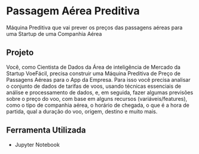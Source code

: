 # Passagem Aérea Preditiva

Máquina Preditiva que vai prever os preços das passagens aéreas para uma Startup de uma Companhia Aérea

## Projeto

Você, como Cientista de Dados da Área de inteligência de Mercado da Startup VoeFácil, precisa construir uma Máquina Preditiva de Preço de Passagens Aéreas para o App da Empresa.
Para isso você precisa analisar o conjunto de dados de tarifas de voos, usando técnicas essenciais de análise e processamento de dados, e, em seguida, fazer algumas previsões sobre o preço do voo, com base em alguns recursos (variáveis/features), como o tipo de companhia aérea, o horário de chegada, o que é a hora de partida, qual a duração do voo, origem, destino e muito mais.

## Ferramenta Utilizada

- Jupyter Notebook
